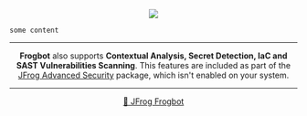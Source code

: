 <div align='center'>

[![](https://raw.githubusercontent.com/jfrog/frogbot/master/resources/v2/vulnerabilitiesBannerPR.png)](https://github.com/jfrog/frogbot#readme)

</div>


```
some content
```

---

<div align="center">

**Frogbot** also supports **Contextual Analysis, Secret Detection, IaC and SAST Vulnerabilities Scanning**. This features are included as part of the [JFrog Advanced Security](https://jfrog.com/xray/) package, which isn't enabled on your system.

</div>

---

<div align="center">

[🐸 JFrog Frogbot](https://github.com/jfrog/frogbot#readme)

</div>